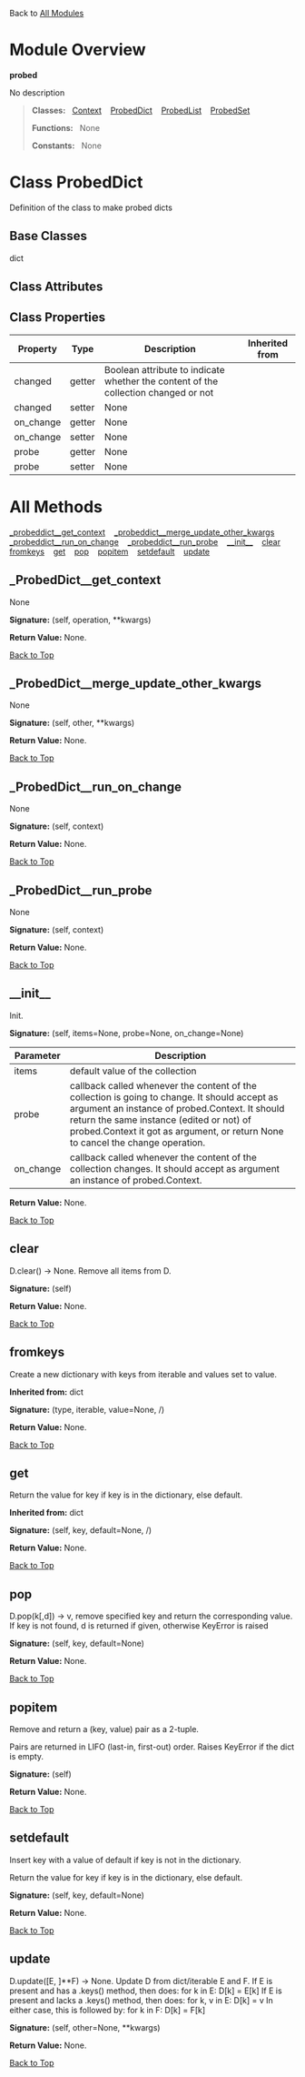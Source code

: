 Back to [All Modules](https://github.com/pyrustic/probed/blob/master/docs/modules/README.md#readme)

# Module Overview

**probed**
 
No description

> **Classes:** &nbsp; [Context](https://github.com/pyrustic/probed/blob/master/docs/modules/content/probed/content/classes/Context.md#class-context) &nbsp;&nbsp; [ProbedDict](https://github.com/pyrustic/probed/blob/master/docs/modules/content/probed/content/classes/ProbedDict.md#class-probeddict) &nbsp;&nbsp; [ProbedList](https://github.com/pyrustic/probed/blob/master/docs/modules/content/probed/content/classes/ProbedList.md#class-probedlist) &nbsp;&nbsp; [ProbedSet](https://github.com/pyrustic/probed/blob/master/docs/modules/content/probed/content/classes/ProbedSet.md#class-probedset)
>
> **Functions:** &nbsp; None
>
> **Constants:** &nbsp; None

# Class ProbedDict
Definition of the class to make probed dicts

## Base Classes
dict

## Class Attributes


## Class Properties
|Property|Type|Description|Inherited from|
|---|---|---|---|
|changed|getter|Boolean attribute to indicate whether the content of the collection changed or not ||
|changed|setter|None||
|on_change|getter|None||
|on_change|setter|None||
|probe|getter|None||
|probe|setter|None||



# All Methods
[\_probeddict\_\_get\_context](#_ProbedDict__get_context) &nbsp;&nbsp; [\_probeddict\_\_merge\_update\_other\_kwargs](#_ProbedDict__merge_update_other_kwargs) &nbsp;&nbsp; [\_probeddict\_\_run\_on\_change](#_ProbedDict__run_on_change) &nbsp;&nbsp; [\_probeddict\_\_run\_probe](#_ProbedDict__run_probe) &nbsp;&nbsp; [\_\_init\_\_](#__init__) &nbsp;&nbsp; [clear](#clear) &nbsp;&nbsp; [fromkeys](#fromkeys) &nbsp;&nbsp; [get](#get) &nbsp;&nbsp; [pop](#pop) &nbsp;&nbsp; [popitem](#popitem) &nbsp;&nbsp; [setdefault](#setdefault) &nbsp;&nbsp; [update](#update)

## \_ProbedDict\_\_get\_context
None



**Signature:** (self, operation, \*\*kwargs)





**Return Value:** None.

[Back to Top](#module-overview)


## \_ProbedDict\_\_merge\_update\_other\_kwargs
None



**Signature:** (self, other, \*\*kwargs)





**Return Value:** None.

[Back to Top](#module-overview)


## \_ProbedDict\_\_run\_on\_change
None



**Signature:** (self, context)





**Return Value:** None.

[Back to Top](#module-overview)


## \_ProbedDict\_\_run\_probe
None



**Signature:** (self, context)





**Return Value:** None.

[Back to Top](#module-overview)


## \_\_init\_\_
Init.




**Signature:** (self, items=None, probe=None, on\_change=None)

|Parameter|Description|
|---|---|
|items|default value of the collection |
|probe|callback called whenever the content of the collection is going to change. It should accept as argument an instance of probed.Context. It should return the same instance (edited or not) of probed.Context it got as argument, or return None to cancel the change operation. |
|on\_change|callback called whenever the content of the collection changes. It should accept as argument an instance of probed.Context.|





**Return Value:** None.

[Back to Top](#module-overview)


## clear
D.clear() -> None.  Remove all items from D.



**Signature:** (self)





**Return Value:** None.

[Back to Top](#module-overview)


## fromkeys
Create a new dictionary with keys from iterable and values set to value.

**Inherited from:** dict

**Signature:** (type, iterable, value=None, /)





**Return Value:** None.

[Back to Top](#module-overview)


## get
Return the value for key if key is in the dictionary, else default.

**Inherited from:** dict

**Signature:** (self, key, default=None, /)





**Return Value:** None.

[Back to Top](#module-overview)


## pop
D.pop(k[,d]) -> v, remove specified key and return the corresponding value.
If key is not found, d is returned if given, otherwise KeyError is raised



**Signature:** (self, key, default=None)





**Return Value:** None.

[Back to Top](#module-overview)


## popitem
Remove and return a (key, value) pair as a 2-tuple.

Pairs are returned in LIFO (last-in, first-out) order.
Raises KeyError if the dict is empty.



**Signature:** (self)





**Return Value:** None.

[Back to Top](#module-overview)


## setdefault
Insert key with a value of default if key is not in the dictionary.

Return the value for key if key is in the dictionary, else default.



**Signature:** (self, key, default=None)





**Return Value:** None.

[Back to Top](#module-overview)


## update
D.update([E, ]**F) -> None.  Update D from dict/iterable E and F.
If E is present and has a .keys() method, then does:  for k in E: D[k] = E[k]
If E is present and lacks a .keys() method, then does:  for k, v in E: D[k] = v
In either case, this is followed by: for k in F:  D[k] = F[k]



**Signature:** (self, other=None, \*\*kwargs)





**Return Value:** None.

[Back to Top](#module-overview)



